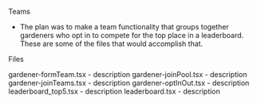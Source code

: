 Teams
- The plan was to make a team functionality that groups together gardeners who opt in to compete for the top place in a leaderboard. These are some of the files that would accomplish that.

Files

gardener-formTeam.tsx - description
gardener-joinPool.tsx - description
gardener-joinTeams.tsx - description
gardener-optInOut.tsx - description
leaderboard_top5.tsx - description
leaderboard.tsx - description